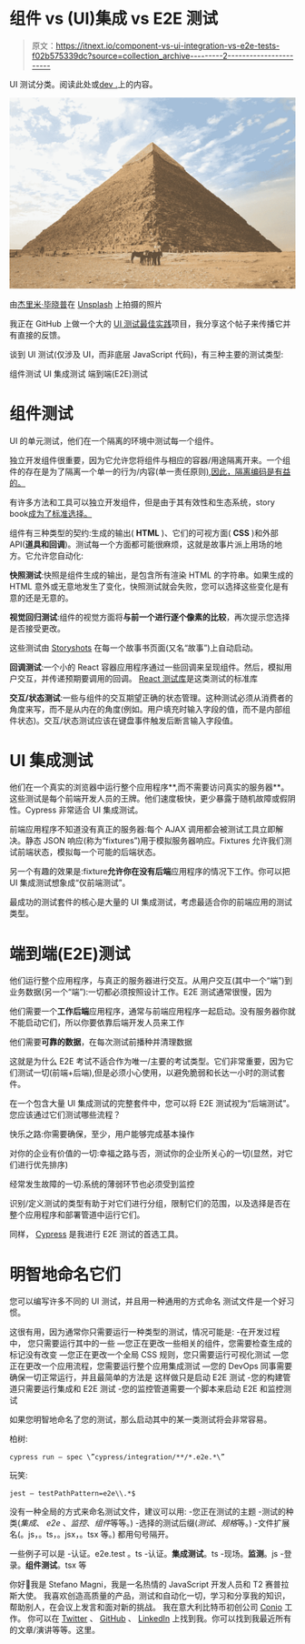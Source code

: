 # 组件 vs (UI)集成 vs E2E 测试

> 原文：<https://itnext.io/component-vs-ui-integration-vs-e2e-tests-f02b575339dc?source=collection_archive---------2----------------------->

UI 测试分类。阅读此处或[dev .](https://dev.to/noriste/component-vs-ui-integration-vs-e2e-tests-3i0d)上的内容。

![](img/472d84f2b2e01f7623a47ed96932370e.png)

由[杰里米·毕晓普](https://unsplash.com/@jeremybishop)在 [Unsplash](https://unsplash.com) 上拍摄的照片

我正在 GitHub 上做一个大的 [UI 测试最佳实践](https://github.com/NoriSte/ui-testing-best-practices)项目，我分享这个帖子来传播它并有直接的反馈。

谈到 UI 测试(仅涉及 UI，而非底层 JavaScript 代码)，有三种主要的测试类型:

组件测试
UI 集成测试
端到端(E2E)测试

# 组件测试

UI 的单元测试，他们在一个隔离的环境中测试每一个组件。

独立开发组件很重要，因为它允许您将组件与相应的容器/用途隔离开来。一个组件的存在是为了隔离一个单一的行为/内容(单一责任原则[),因此，隔离编码是有益的。](https://www.wikiwand.com/en/Single_responsibility_principle)

有许多方法和工具可以独立开发组件，但是由于其有效性和生态系统，story book[成为了标准选择。](https://storybook.js.org)

组件有三种类型的契约:生成的输出( **HTML** )、它们的可视方面( **CSS** )和外部 API(**道具和回调**)。测试每一个方面都可能很麻烦，这就是故事片派上用场的地方。它允许您自动化:

**快照测试**:快照是组件生成的输出，是包含所有渲染 HTML 的字符串。如果生成的 HTML 意外或无意地发生了变化，快照测试就会失败，您可以选择这些变化是有意的还是无意的。

**视觉回归测试**:组件的视觉方面将**与前一个进行逐个像素的比较**，再次提示您选择是否接受更改。

这些测试由 [Storyshots](https://www.npmjs.com/package/@storybook/addon-storyshots) 在每一个故事书页面(又名“故事”)上自动启动。

**回调测试**:一个小的 React 容器应用程序通过一些回调来呈现组件。然后，模拟用户交互，并传递预期要调用的回调。 [React 测试库](https://testing-library.com/docs/react-testing-library/)是这类测试的标准库

**交互/状态测试**:一些与组件的交互期望正确的状态管理。这种测试必须从消费者的角度来写，而不是从内在的角度(例如。用户填充时输入字段的值，而不是内部组件状态)。交互/状态测试应该在键盘事件触发后断言输入字段值。

# UI 集成测试

他们在一个真实的浏览器中运行整个应用程序**,而不需要访问真实的服务器**。这些测试是每个前端开发人员的王牌。他们速度极快，更少暴露于随机故障或假阴性。Cypress 非常适合 UI 集成测试。

前端应用程序不知道没有真正的服务器:每个 AJAX 调用都会被测试工具立即解决。静态 JSON 响应(称为“fixtures”)用于模拟服务器响应。Fixtures 允许我们测试前端状态，模拟每一个可能的后端状态。

另一个有趣的效果是:fixture**允许你在没有后端**应用程序的情况下工作。你可以把 UI 集成测试想象成“仅前端测试”。

最成功的测试套件的核心是大量的 UI 集成测试，考虑最适合你的前端应用的测试类型。

# 端到端(E2E)测试

他们运行整个应用程序，与真正的服务器进行交互。从用户交互(其中一个“端”)到业务数据(另一个“端”):一切都必须按照设计工作。E2E 测试通常很慢，因为

他们需要一个**工作后端**应用程序，通常与前端应用程序一起启动。没有服务器你就不能启动它们，所以你要依靠后端开发人员来工作

他们需要**可靠的数据**，在每次测试前播种并清理数据

这就是为什么 E2E 考试不适合作为唯一/主要的考试类型。它们非常重要，因为它们测试一切(前端+后端),但是必须小心使用，以避免脆弱和长达一小时的测试套件。

在一个包含大量 UI 集成测试的完整套件中，您可以将 E2E 测试视为“后端测试”。您应该通过它们测试哪些流程？

快乐之路:你需要确保，至少，用户能够完成基本操作

对你的企业有价值的一切:幸福之路与否，测试你的企业所关心的一切(显然，对它们进行优先排序)

经常发生故障的一切:系统的薄弱环节也必须受到监控

识别/定义测试的类型有助于对它们进行分组，限制它们的范围，以及选择是否在整个应用程序和部署管道中运行它们。

同样， [Cypress](https://www.cypress.io/) 是我进行 E2E 测试的首选工具。

# 明智地命名它们

您可以编写许多不同的 UI 测试，并且用一种通用的方式命名
测试文件是一个好习惯。

这很有用，因为通常你只需要运行一种类型的测试，情况可能是:
-在开发过程中， 您只需要运行其中的一些
—您正在更改一些相关的组件，您需要检查生成的标记没有改变
—您正在更改一个全局 CSS 规则，您只需要运行可视化测试
—您正在更改一个应用流程，您需要运行整个应用集成测试
—您的 DevOps 同事需要确保一切正常运行，并且最简单的方法是 这样做只是启动 E2E 测试
-您的构建管道只需要运行集成和 E2E 测试
-您的监控管道需要一个脚本来启动 E2E 和监控测试

如果您明智地命名了您的测试，那么启动其中的某一类测试将会非常容易。

柏树:

```
cypress run — spec \”cypress/integration/**/*.e2e.*\”
```

玩笑:

```
jest — testPathPattern=e2e\\.*$
```

没有一种全局的方式来命名测试文件，建议可以用:
-您正在测试的主题
-测试的种类(*集成*、 *e2e* 、*监控*、*组件*等等。)
-选择的测试后缀(*测试*、*规格*等。)
-文件扩展名(。js，。ts，。jsx，。tsx 等。)
都用句号隔开。

一些例子可以是
-认证。e2e.test 。ts
-认证。**集成测试**。ts
-现场。**监测**。js
-登录。**组件测试**。tsx
等

你好👋我是 Stefano Magni，我是一名热情的 JavaScript 开发人员和 T2 赛普拉斯大使。
我喜欢创造高质量的产品，测试和自动化一切，学习和分享我的知识，帮助别人，在会议上发言和面对新的挑战。
我在意大利比特币初创公司 [Conio](https://conio.com/it/?source=post_page---------------------------) 工作。
你可以在 [Twitter](https://twitter.com/NoriSte?source=post_page---------------------------) 、 [GitHub](https://github.com/NoriSte?source=post_page---------------------------) 、 [LinkedIn](https://www.linkedin.com/in/noriste/?source=post_page---------------------------) 上找到我。你可以找到我最近所有的文章/演讲等等。这里。